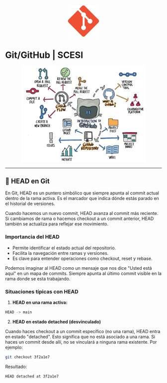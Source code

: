 <p align="center">
  <img src="img/git.png" alt="Logo" width="100"/>
</p>

# Git/GitHub | SCESI

<p align="center">
  <img src="img/img1.png" alt="Introducción a Git" width="400"/>
</p>

---

## 📁 HEAD en Git

En Git, HEAD es un puntero simbólico que siempre apunta al commit actual dentro de la rama activa. Es el marcador que indica dónde estás parado en el historial de versiones.

Cuando hacemos un nuevo commit, HEAD avanza al commit más reciente. Si cambiamos de rama o hacemos checkout a un commit anterior, HEAD también se actualiza para reflejar ese movimiento.

### Importancia del HEAD

- Permite identificar el estado actual del repositorio.
- Facilita la navegación entre ramas y versiones.
- Es clave para entender operaciones como checkout, reset y rebase.

Podemos imaginar al HEAD como un mensaje que nos dice "Usted está aquí" en un mapa de commits. Siempre apunta al último commit visible en la rama donde se esta trabajando.

### Situaciones típicas con HEAD

1. **HEAD en una rama activa:**

```bash
HEAD -> main
```

2. **HEAD en estado detached (desvinculado)**

Cuando haces checkout a un commit específico (no una rama), HEAD entra en estado "detached". Esto significa que no está asociado a una rama. Si haces un commit desde allí, no se vinculará a ninguna rama existente. Por ejemplo:

```bash
git checkout 3f2a1e7
```

Resultado:

```bash
HEAD detached at 3f2a1e7
```

